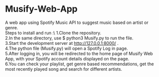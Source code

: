 # Musify-Web-App
A web app using Spotify Music API to suggest music based on artist or genre.\
Steps to install and run :\ 
1.Clone the repository. \
2.In the same directory, use $ python3 Musify.py to run the file.\
3.Start the development server at http://127.0.0.1:8000/ .\
4.The python file (Musify.py) will open a Spotify Log in page. \
5.After logging in, you will be redirected to the home page of Musify Web App, with your Spotify account details displayed on the page.\
6.You can check your playlist, get genre based recommendations, get the most recently played song and search for different artists.
